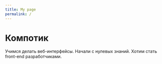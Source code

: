 ```yaml
---
title: My page
permalink: /
---
```


# Компотик
Учимся делать веб-интерфейсы. Начали с нулевых знаний. Хотим стать front-end разработчиками.

